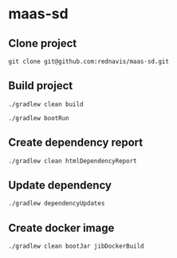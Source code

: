 # maas-sd

## Clone project

`git clone git@github.com:rednavis/maas-sd.git`

## Build project

`./gradlew clean build`

`./gradlew bootRun`

## Create dependency report

`./gradlew clean htmlDependencyReport`

## Update dependency

`./gradlew dependencyUpdates`

## Create docker image

`./gradlew clean bootJar jibDockerBuild`